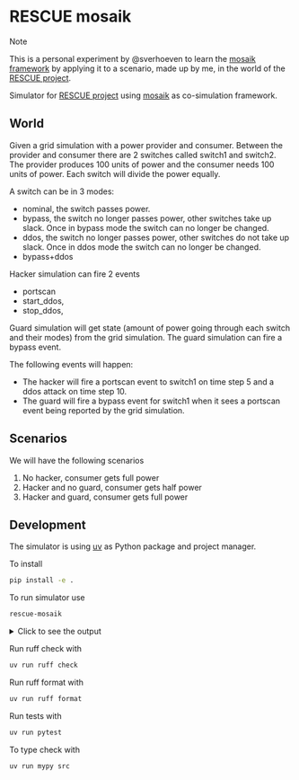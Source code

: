 # RESCUE mosaik

> [!NOTE]
> This is a personal experiment by @sverhoeven to learn the [mosaik framework](https://mosaik.readthedocs.io/) by applying it to a scenario, made up by me, in the world of the [RESCUE project](https://research-software-directory.org/projects/rescue).

Simulator for [RESCUE project](https://research-software-directory.org/projects/rescue) using [mosaik](https://gitlab.com/mosaik/mosaik) as co-simulation framework.

## World

Given a grid simulation with a power provider and consumer.
Between the provider and consumer there are 2 switches called switch1 and switch2.
The provider produces 100 units of power and the consumer needs 100 units of power.
Each switch will divide the power equally.

A switch can be in 3 modes:
- nominal, the switch passes power.
- bypass, the switch no longer passes power, other switches take up slack. Once in bypass mode the switch can no longer be changed.
- ddos, the switch no longer passes power, other switches do not take up slack. Once in ddos mode the switch can no longer be changed.
- bypass+ddos

Hacker simulation can fire 2 events
- portscan
- start_ddos, 
- stop_ddos, 

Guard simulation will get state (amount of power going through each switch and their modes) from the grid simulation.
The guard simulation can fire a bypass event.

The following events will happen:
- The hacker will fire a portscan event to switch1 on time step 5 and a ddos attack on time step 10.
- The guard will fire a bypass event for switch1 when it sees a portscan event being reported by the grid simulation.

## Scenarios

We will have the following scenarios
1. No hacker, consumer gets full power
2. Hacker and no guard, consumer gets half power
3. Hacker and guard, consumer gets full power

## Development

The simulator is using [uv](https://docs.astral.sh/uv/) as Python package and project manager.

To install 

```bash
pip install -e .
```

To run simulator use
```bash
rescue-mosaik
```

<details>
<summary>Click to see the output</summary>

```bash

        ____                              _ _
       /    \                            (_) |
  ____/      \  _ __ ___   ___  ___  __ _ _| | __
 /    \      / | '_ ` _ \ / _ \/ __|/ _` | | |/ /
/      \____/  | | | | | | (_) \__ \ (_| | |   <
\      /    \  |_| |_| |_|\___/|___/\__,_|_|_|\_\
 \____/      \____
 /    \      /    \     mosaik: 3.4.0
/      \____/      \       API: 3.0.13
\      /    \      /    Python: 3.12.3
 \____/      \____/         OS: Linux-6.8.0-52-generic-x86_64-with-glibc2.39
      \      /            Docs: https://mosaik.readthedocs.io/en/3.4.0/
       \____/     Get in touch: https://github.com/orgs/OFFIS-mosaik/discussions

2025-02-18 15:47:24.051 | INFO     | mosaik.async_scenario:start:361 - Starting "GridSimulator" as "GridSimulator-0" ...
2025-02-18 15:47:24.053 | INFO     | mosaik.async_scenario:start:361 - Starting "GuardSimulator" as "GuardSimulator-0" ...
2025-02-18 15:47:24.054 | INFO     | mosaik.async_scenario:start:361 - Starting "HackerSimulator" as "HackerSimulator-0" ...
2025-02-18 15:47:24.055 | INFO     | mosaik.async_scenario:run:697 - Starting simulation.
  0%|                                                                                                                                                                                                           | 0/10 [00:00<?, ?steps/s]GridSimulator.step(time=0, inputs={'Grid_0': {'events': {'HackerSimulator-0.Hacker_0': []}}}, max_advance=-1)
GridSimulator.step(time=0, inputs={'Grid_0': {'events': {'GuardSimulator-0.Guard_0': []}}}, max_advance=0)
GridSimulator.step(time=1, inputs={'Grid_0': {'events': {'HackerSimulator-0.Hacker_0': []}}}, max_advance=0)
GridSimulator.step(time=1, inputs={'Grid_0': {'events': {'GuardSimulator-0.Guard_0': []}}}, max_advance=1)
HackerSimulator.get_data(outputs={'Hacker_0': ['events']}, self.listener.events=[PortScanEvent(switch=1)])
GridSimulator.step(time=2, inputs={'Grid_0': {'events': {'HackerSimulator-0.Hacker_0': [PortScanEvent(switch=1)]}}}, max_advance=1)
GuardSimulator.get_data(outputs={'Guard_0': ['events']}, self.listener.events=[StartByPassEvent(switch=1)])
GridSimulator.step(time=2, inputs={'Grid_0': {'events': {'GuardSimulator-0.Guard_0': [StartByPassEvent(switch=1)]}}}, max_advance=2)
GridSimulator.step(time=3, inputs={'Grid_0': {'events': {'HackerSimulator-0.Hacker_0': []}}}, max_advance=2)
GridSimulator.step(time=3, inputs={'Grid_0': {'events': {'GuardSimulator-0.Guard_0': []}}}, max_advance=3)
HackerSimulator.get_data(outputs={'Hacker_0': ['events']}, self.listener.events=[StartDDOSEvent(switch=1)])
GridSimulator.step(time=4, inputs={'Grid_0': {'events': {'HackerSimulator-0.Hacker_0': [StartDDOSEvent(switch=1)]}}}, max_advance=3)
GridSimulator.step(time=4, inputs={'Grid_0': {'events': {'GuardSimulator-0.Guard_0': []}}}, max_advance=4)
GridSimulator.step(time=5, inputs={'Grid_0': {'events': {'HackerSimulator-0.Hacker_0': []}}}, max_advance=4)
GridSimulator.step(time=5, inputs={'Grid_0': {'events': {'GuardSimulator-0.Guard_0': []}}}, max_advance=5)
HackerSimulator.get_data(outputs={'Hacker_0': ['events']}, self.listener.events=[StopDDOSEvent(switch=1)])
GridSimulator.step(time=6, inputs={'Grid_0': {'events': {'HackerSimulator-0.Hacker_0': [StopDDOSEvent(switch=1)]}}}, max_advance=5)
GuardSimulator.get_data(outputs={'Guard_0': ['events']}, self.listener.events=[StopByPassEvent(switch=1)])
GridSimulator.step(time=6, inputs={'Grid_0': {'events': {'GuardSimulator-0.Guard_0': [StopByPassEvent(switch=1)]}}}, max_advance=6)
GridSimulator.step(time=7, inputs={'Grid_0': {'events': {'HackerSimulator-0.Hacker_0': []}}}, max_advance=6)
GridSimulator.step(time=7, inputs={'Grid_0': {'events': {'GuardSimulator-0.Guard_0': []}}}, max_advance=7)
GridSimulator.step(time=8, inputs={'Grid_0': {'events': {'HackerSimulator-0.Hacker_0': []}}}, max_advance=7)
GridSimulator.step(time=8, inputs={'Grid_0': {'events': {'GuardSimulator-0.Guard_0': []}}}, max_advance=8)
GridSimulator.step(time=9, inputs={'Grid_0': {'events': {'HackerSimulator-0.Hacker_0': []}}}, max_advance=8)
GridSimulator.step(time=9, inputs={'Grid_0': {'events': {'GuardSimulator-0.Guard_0': []}}}, max_advance=10)
100%|████████████████████████████████████████████████████████████████████████████████████████████████████████████████████████████████████████████████████████████████████████████████████████████████| 10/10 [00:00<00:00, 1733.90steps/s]
2025-02-18 15:47:24.063 | INFO     | mosaik.async_scenario:run:753 - Simulation finished successfully.
```

</details>

Run ruff check with
 
```bash
uv run ruff check
```

Run ruff format with

```bash
uv run ruff format
```

Run tests with

```bash
uv run pytest
```

To type check with

```bash
uv run mypy src
```